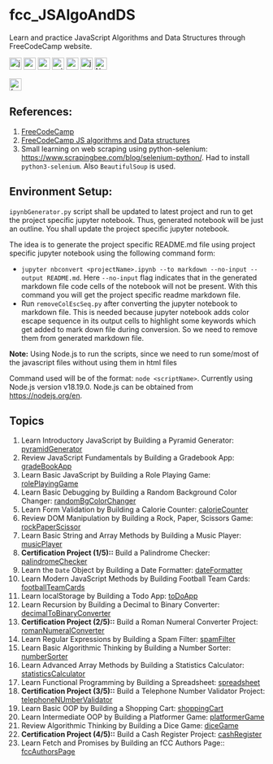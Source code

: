 # fcc_JSAlgoAndDS

Learn and practice JavaScript Algorithms and Data Structures through FreeCodeCamp website.

<img src="https://cdn-icons-png.flaticon.com/128/1199/1199124.png" height="24" alt="javascript-logo"/> <img src="https://cdn-icons-png.flaticon.com/128/5968/5968350.png" height="24" alt="python-logo"/> <img src="https://cdn.jsdelivr.net/gh/devicons/devicon@latest/icons/vscode/vscode-original.svg" height="24" alt="vscode-logo"/> <img src="https://cdn.jsdelivr.net/gh/devicons/devicon@latest/icons/selenium/selenium-original.svg" height="24" alt="selenium-logo"/> <img src="https://www.markdownguide.org/assets/images/markdown-mark-white.svg" height="24" alt="markdown-logo"> <img src="https://jupyter.org/assets/homepage/main-logo.svg" height="24" alt="jupyterNotebook-logo"> <img src="https://cdn.jsdelivr.net/gh/devicons/devicon@latest/icons/nodejs/nodejs-original-wordmark.svg" height="24" alt="NodeJS-logo">

<img src="https://raw.githubusercontent.com/fizzed/font-mfizz/master/src/svg/freecodecamp.svg" height="24" alt="freeCodeCamp-logo">

## References: 

1. [FreeCodeCamp](https://www.freecodecamp.org)
2. [FreeCodeCamp JS algorithms and Data structures](https://www.freecodecamp.org/learn/javascript-algorithms-and-data-structures-v8/)
3. Small learning on web scraping using python-selenium: <https://www.scrapingbee.com/blog/selenium-python/>. Had to install `python3-selenium`. Also `BeautifulSoup` is used.


## Environment Setup:

`ipynbGenerator.py` script shall be updated to latest project and run to get the project specific jupyter notebook. Thus, generated notebook will be just an outline. You shall update the project specific jupyter notebook.

The idea is to generate the project specific README.md file using project specific jupyter notebook using the following command form:

- `jupyter nbconvert <projectName>.ipynb --to markdown --no-input --output README.md`. Here `--no-input` flag indicates that in the generated markdown file code cells of the notebook will not be present. With this command you will get the project specific readme markdown file.
- Run `removeColEscSeq.py` after converting the jupyter notebook to markdown file. This is needed because jupyter notebook adds color escape sequence in its output cells to highlight some keywords which get added to mark down file during conversion. So we need to remove them from generated markdown file. 

**Note:** Using Node.js to run the scripts, since we need to run some/most of the javascript files without using them in html files

Command used will be of the format: `node <scriptName>`. Currently using Node.js version v18.19.0. Node.js can be obtained from <https://nodejs.org/en>.

## Topics
1. Learn Introductory JavaScript by Building a Pyramid Generator: [pyramidGenerator](./pyramidGenerator/)
2. Review JavaScript Fundamentals by Building a Gradebook App: [gradeBookApp](./gradeBookApp/)
3. Learn Basic JavaScript by Building a Role Playing Game: [rolePlayingGame](./rolePlayingGame/)
4. Learn Basic Debugging by Building a Random Background Color Changer: [randomBgColorChanger](./randomBgColorChanger/)
5. Learn Form Validation by Building a Calorie Counter: [calorieCounter](./calorieCounter/)
6. Review DOM Manipulation by Building a Rock, Paper, Scissors Game: [rockPaperScissor](./rockPaperScissor/)
7. Learn Basic String and Array Methods by Building a Music Player: [musicPlayer](./musicPlayer/)
8. **Certification Project (1/5)::** Build a Palindrome Checker: [palindromeChecker](./palindromeChecker/)
9. Learn the `Date` Object by Building a Date Formatter: [dateFormatter](./dateFormatter/)
10. Learn Modern JavaScript Methods by Building Football Team Cards: [footballTeamCards](./footballTeamCards/)
11. Learn localStorage by Building a Todo App: [toDoApp](./toDoApp/)
12. Learn Recursion by Building a Decimal to Binary Converter: [decimalToBinaryConverter](./decimalToBinaryConverter/)
13. **Certification Project (2/5)::** Build a Roman Numeral Converter Project: [romanNumeralConverter](./romanNumeralConverter/)
14. Learn Regular Expressions by Building a Spam Filter: [spamFilter](./spamFilter/)
15. Learn Basic Algorithmic Thinking by Building a Number Sorter: [numberSorter](./numberSorter/)
16. Learn Advanced Array Methods by Building a Statistics Calculator: [statisticsCalculator](./statisticsCalculator/)
17. Learn Functional Programming by Building a Spreadsheet: [spreadsheet](./spreadsheet/)
18. **Certification Project (3/5)::** Build a Telephone Number Validator Project: [telephoneNUmberValidator](./telephoneNUmberValidator/)
19. Learn Basic OOP by Building a Shopping Cart: [shoppingCart](./shoppingCart/)
20. Learn Intermediate OOP by Building a Platformer Game: [platformerGame](./platformerGame/)
21. Review Algorithmic Thinking by Building a Dice Game: [diceGame](./diceGame/)
22. **Certification Project (4/5)::** Build a Cash Register Project: [cashRegister](./cashRegister/)
23. Learn Fetch and Promises by Building an fCC Authors Page:: [fccAuthorsPage](./fccAuthorsPage/)